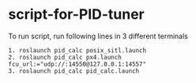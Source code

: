 # script-for-PID-tuner

To run script, run following lines in 3 different terminals

    1. roslaunch pid_calc posix_sitl.launch
    2. roslaunch pid_calc px4.launch fcu_url:="udp://:14550@127.0.0.1:14557"
    3. roslaunch pid_calc pid_calc.launch

